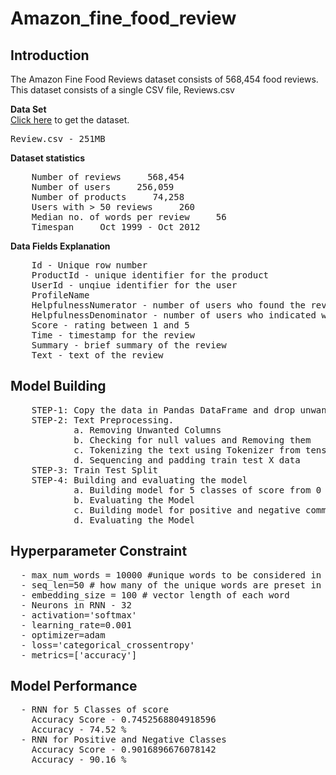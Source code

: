 # Amazon_fine_food_review
## Introduction
The Amazon Fine Food Reviews dataset consists of 568,454 food reviews. This dataset consists of a single CSV file, Reviews.csv

<b>Data Set</b><br />
<a href="https://www.kaggle.com/snap/amazon-fine-food-reviews">Click here</a> to get the dataset.<br />
<pre>Review.csv - 251MB</pre>

<b>Dataset statistics</b>
<pre>
    Number of reviews     568,454
    Number of users     256,059
    Number of products     74,258
    Users with > 50 reviews     260
    Median no. of words per review     56
    Timespan     Oct 1999 - Oct 2012
</pre>

<b>Data Fields Explanation</b>
<pre>
    Id - Unique row number
    ProductId - unique identifier for the product
    UserId - unqiue identifier for the user
    ProfileName
    HelpfulnessNumerator - number of users who found the review helpful
    HelpfulnessDenominator - number of users who indicated whether they found the review helpful
    Score - rating between 1 and 5
    Time - timestamp for the review
    Summary - brief summary of the review
    Text - text of the review
</pre>

## Model Building
<pre>
    STEP-1: Copy the data in Pandas DataFrame and drop unwanted columns.
    STEP-2: Text Preprocessing.
            a. Removing Unwanted Columns
            b. Checking for null values and Removing them
            c. Tokenizing the text using Tokenizer from tensorflow.keras
            d. Sequencing and padding train test X data
    STEP-3: Train Test Split
    STEP-4: Building and evaluating the model
            a. Building model for 5 classes of score from 0 to 4
            b. Evaluating the Model
            c. Building model for positive and negative comments
            d. Evaluating the Model 
</pre>

## Hyperparameter Constraint
<pre>
  - max_num_words = 10000 #unique words to be considered in set of documents
  - seq_len=50 # how many of the unique words are preset in each document
  - embedding_size = 100 # vector length of each word
  - Neurons in RNN - 32
  - activation='softmax'
  - learning_rate=0.001
  - optimizer=adam 
  - loss='categorical_crossentropy'
  - metrics=['accuracy']
</pre>

## Model Performance
<pre>
  - RNN for 5 Classes of score
    Accuracy Score - 0.7452568804918596
    Accuracy - 74.52 %
  - RNN for Positive and Negative Classes 
    Accuracy Score - 0.9016896676078142
    Accuracy - 90.16 %
</pre>
